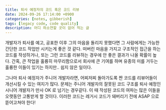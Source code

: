 ```yaml
---
title: 퇴사 예정자의 코드 혹은 코드 리뷰
date: 2024-09-26 17:14:00 +0900
categories: [notes, gibberish]
tags: [legacy code, code quality]
description: 어디 하소연할 곳이 없어 적는 글
---
```


개발자가 퇴사를 예고, 공표한 이후 그의 마음을 돌리지 못했다면 그 사람에게는 가능한 간단한 코드 작업만 시키는게 좋은 것 같다. 떠버린 마음을 가지고 구조적인 접근을 하는 코드를 작성하거나, 또는 그런 코드를 리뷰하는 경우에 안 좋은 결과가 나올 확률이 높다. 간혹, 큰 작업을 훌륭히 마무리함으로서 회사에 큰 기여를 하며 유종의 미를 거두는 훌륭한 이들이 있기는 하지만.. 쉽지 않은 일이다.

그나마 퇴사 예정자가 주니어 개발자라면, 어찌저찌 돌아가도록 짠 코드를 리뷰어들이 개선시킬 수 있는 여지가 많다. 문제는 주니어 개발자의 잘못된 코드 구조를 퇴사 예정인 시니어 개발자가 만사 OK 로 넘기는 경우같다. 이 때 작성된 코드의 여파는 많은 이들을 오랫동안 고통받게 할 것이다. 이러한 코드는 레거시 코드가 돼버리기 전에 ASAP 으로 뜯어고쳐야 한다!
